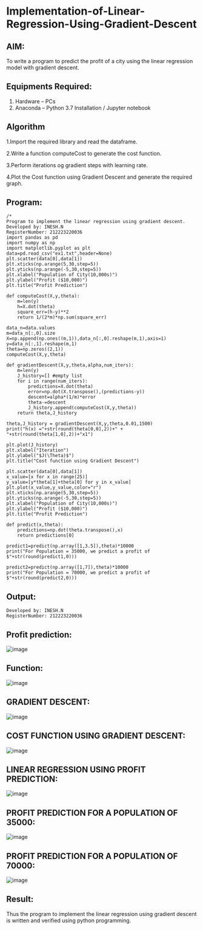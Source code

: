 # Implementation-of-Linear-Regression-Using-Gradient-Descent

## AIM:
To write a program to predict the profit of a city using the linear regression model with gradient descent.

## Equipments Required:
1. Hardware – PCs
2. Anaconda – Python 3.7 Installation / Jupyter notebook

## Algorithm
1.Import the required library and read the dataframe.

2.Write a function computeCost to generate the cost function.

3.Perform iterations og gradient steps with learning rate.

4.Plot the Cost function using Gradient Descent and generate the required graph.



## Program:
```
/*
Program to implement the linear regression using gradient descent.
Developed by: INESH.N
RegisterNumber: 212223220036
import pandas as pd
import numpy as np
import matplotlib.pyplot as plt
data=pd.read_csv("ex1.txt",header=None)
plt.scatter(data[0],data[1])
plt.xticks(np.arange(5,30,step=5))
plt.yticks(np.arange(-5,30,step=5))
plt.xlabel("Population of City(10,000s)")
plt.ylabel("Profit ($10,000)")
plt.title("Profit Prediction")

def computeCost(X,y,theta):
    m=len(y) 
    h=X.dot(theta) 
    square_err=(h-y)**2
    return 1/(2*m)*np.sum(square_err) 

data_n=data.values
m=data_n[:,0].size
X=np.append(np.ones((m,1)),data_n[:,0].reshape(m,1),axis=1)
y=data_n[:,1].reshape(m,1)
theta=np.zeros((2,1))
computeCost(X,y,theta) 

def gradientDescent(X,y,theta,alpha,num_iters):
    m=len(y)
    J_history=[] #empty list
    for i in range(num_iters):
        predictions=X.dot(theta)
        error=np.dot(X.transpose(),(predictions-y))
        descent=alpha*(1/m)*error
        theta-=descent
        J_history.append(computeCost(X,y,theta))
    return theta,J_history

theta,J_history = gradientDescent(X,y,theta,0.01,1500)
print("h(x) ="+str(round(theta[0,0],2))+" + "+str(round(theta[1,0],2))+"x1")

plt.plot(J_history)
plt.xlabel("Iteration")
plt.ylabel("$J(\Theta)$")
plt.title("Cost function using Gradient Descent")

plt.scatter(data[0],data[1])
x_value=[x for x in range(25)]
y_value=[y*theta[1]+theta[0] for y in x_value]
plt.plot(x_value,y_value,color="r")
plt.xticks(np.arange(5,30,step=5))
plt.yticks(np.arange(-5,30,step=5))
plt.xlabel("Population of City(10,000s)")
plt.ylabel("Profit ($10,000)")
plt.title("Profit Prediction")

def predict(x,theta):
    predictions=np.dot(theta.transpose(),x)
    return predictions[0]

predict1=predict(np.array([1,3.5]),theta)*10000
print("For Population = 35000, we predict a profit of $"+str(round(predict1,0)))

predict2=predict(np.array([1,7]),theta)*10000
print("For Population = 70000, we predict a profit of $"+str(round(predict2,0)))

```

## Output:
```
Developed by: INESH.N
RegisterNumber: 212223220036
```
## Profit prediction:
![image](https://github.com/inesh-2384/Implementation-of-Linear-Regression-Using-Gradient-Descent/assets/146412203/24b5a8bf-c811-4313-8662-fab744c79704)
## Function:
![image](https://github.com/inesh-2384/Implementation-of-Linear-Regression-Using-Gradient-Descent/assets/146412203/5e42bdce-d1bd-487a-a1da-15502213d0a8)
## GRADIENT DESCENT:
![image](https://github.com/inesh-2384/Implementation-of-Linear-Regression-Using-Gradient-Descent/assets/146412203/640a686c-274c-4a12-b827-2700fb3bc9da)
## COST FUNCTION USING GRADIENT DESCENT:
![image](https://github.com/inesh-2384/Implementation-of-Linear-Regression-Using-Gradient-Descent/assets/146412203/1864e8a1-d847-4202-936a-9f845b96c146)
## LINEAR REGRESSION USING PROFIT PREDICTION:
![image](https://github.com/inesh-2384/Implementation-of-Linear-Regression-Using-Gradient-Descent/assets/146412203/f7934c54-4327-4dc0-a0d2-f798dbe3035a)
## PROFIT PREDICTION FOR A POPULATION OF 35000:
![image](https://github.com/inesh-2384/Implementation-of-Linear-Regression-Using-Gradient-Descent/assets/146412203/1381d1f2-3453-4901-9ffe-1a96586ab8f3)
## PROFIT PREDICTION FOR A POPULATION OF 70000:
![image](https://github.com/inesh-2384/Implementation-of-Linear-Regression-Using-Gradient-Descent/assets/146412203/451f4b9c-7907-48f2-9c85-9a56883bbb60)





## Result:
Thus the program to implement the linear regression using gradient descent is written and verified using python programming.
